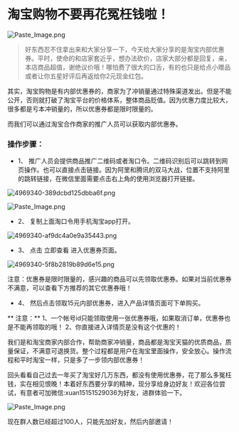 # 淘宝购物不要再花冤枉钱啦！

![Paste_Image.png](http://upload-images.jianshu.io/upload_images/4969340-f6361e55f17c8e1a.png?imageMogr2/auto-orient/strip%7CimageView2/2/w/1240)

>好东西忍不住拿出来和大家分享一下，今天给大家分享的是淘宝内部优惠券。平时，使命的和店家套近乎，想办法砍价，店家大部分都是回复，亲，本店商品超值，谢绝议价哦！哪怕费了很大的口舌，有的也只是给点小赠品或者让你五星好评后再返给你2元现金红包。

其实，淘宝购物是有内部优惠券的，商家为了冲销量通过特殊渠道发出。但是不能公开，否则就打破了淘宝平台的价格体系，整体商品贬值。因为优惠力度比较大，很多都是亏本冲销量的，所以优惠券都是限时限量的。

而我们可以通过淘宝合作商家的推广人员可以获取内部优惠券。

### 操作步骤：
* 1、 推广人员会提供商品推广二维码或者淘口令。二维码识别后可以跳转到网页操作。也可以直接点击链接。因为阿里和腾讯的双马大战，位置不支持阿里的跳转链接，在微信里面需要点击右上角的使用浏览器打开链接。

![4969340-389dcbd125dbba6f.png](http://upload-images.jianshu.io/upload_images/4969340-01b2267c37505ac6.png?imageMogr2/auto-orient/strip%7CimageView2/2/w/1240)

![Paste_Image.png](http://upload-images.jianshu.io/upload_images/4969340-7599f449d6c4fdf4.png?imageMogr2/auto-orient/strip%7CimageView2/2/w/1240)

* 2、 复制上面淘口令用手机淘宝app打开。

![4969340-af9dc4a0e9a35443.png](http://upload-images.jianshu.io/upload_images/4969340-722f1b109720e0f4.png?imageMogr2/auto-orient/strip%7CimageView2/2/w/1240)

* 3、 点击 立即查看 进入优惠券页面。

![4969340-5f8b2819b89d6e15.png](http://upload-images.jianshu.io/upload_images/4969340-2ba95f3ac811d831.png?imageMogr2/auto-orient/strip%7CimageView2/2/w/1240)

注意：优惠券是限时限量的，感兴趣的商品可以先领取优惠券。如果对当前优惠券不满意，可以查看下方推荐的其它优惠券哦！
* 4、 然后点击领取15元内部优惠券，进入产品详情页面可下单购买。

** 注意：**
1、一个帐号id只能领取使用一张优惠券哦，如果取消订单，优惠券也是不能再领取的哦！
2、你直接进入详情页是没有这个优惠的！

我们是和淘宝商家内部合作，帮助商家冲销量，商品都是淘宝天猫的优质商品，质量保证，不满意可退换货。整个过程都是用户在淘宝里面操作，安全放心。操作流程和平时淘宝一样，只是多了一步领内部优惠券！

回头看看自己过去一年买了淘宝好几万东西，都没有使用优惠券，花了那么多冤枉钱，实在相见恨晚！本着好东西要分享的精神，现分享给身边好友！欢迎各位尝试，有意者可加微信:xuan15151529036为好友，进群体验一下。

![Paste_Image.png](http://upload-images.jianshu.io/upload_images/4969340-49a1ce37cd913946.png?imageMogr2/auto-orient/strip%7CimageView2/2/w/1240)

现在群人数已经超过100人，只能先加好友，然后内部邀请！
